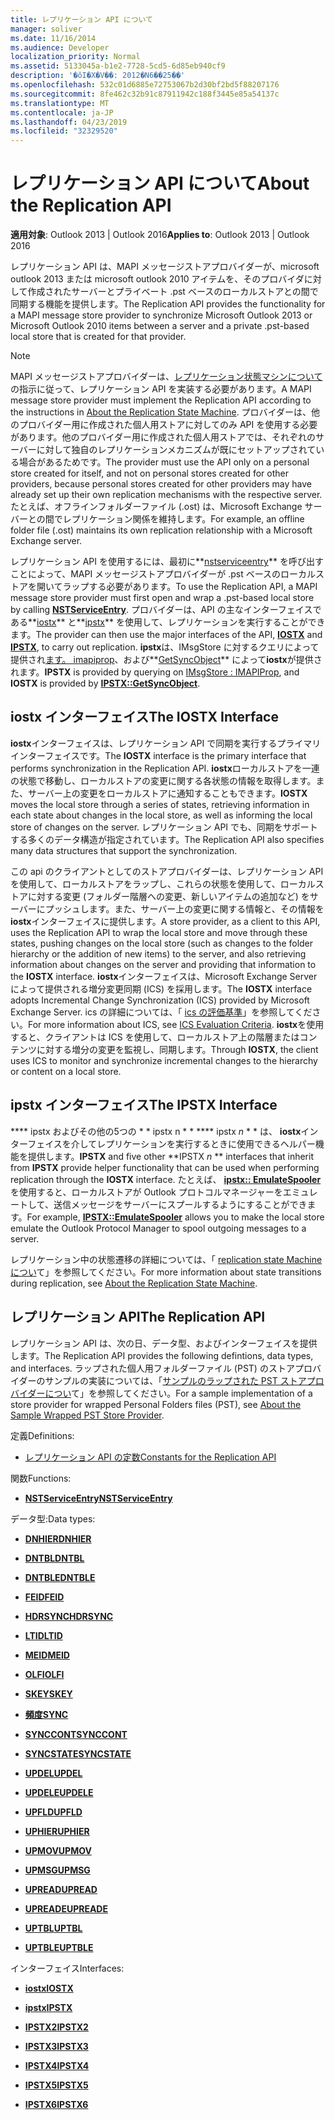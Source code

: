 ```yaml
---
title: レプリケーション API について
manager: soliver
ms.date: 11/16/2014
ms.audience: Developer
localization_priority: Normal
ms.assetid: 5133045a-b1e2-7728-5cd5-6d85eb940cf9
description: '�ŏI�X�V��: 2012�N6��25��'
ms.openlocfilehash: 532c01d6885e72753067b2d30bf2bd5f88207176
ms.sourcegitcommit: 8fe462c32b91c87911942c188f3445e85a54137c
ms.translationtype: MT
ms.contentlocale: ja-JP
ms.lasthandoff: 04/23/2019
ms.locfileid: "32329520"
---
```

# <a name="about-the-replication-api"></a><span data-ttu-id="a3569-103">レプリケーション API について</span><span class="sxs-lookup"><span data-stu-id="a3569-103">About the Replication API</span></span>

  
  
<span data-ttu-id="a3569-104">**適用対象**: Outlook 2013 | Outlook 2016</span><span class="sxs-lookup"><span data-stu-id="a3569-104">**Applies to**: Outlook 2013 | Outlook 2016</span></span> 
  
<span data-ttu-id="a3569-105">レプリケーション API は、MAPI メッセージストアプロバイダーが、microsoft outlook 2013 または microsoft outlook 2010 アイテムを、そのプロバイダに対して作成されたサーバーとプライベート .pst ベースのローカルストアとの間で同期する機能を提供します。</span><span class="sxs-lookup"><span data-stu-id="a3569-105">The Replication API provides the functionality for a MAPI message store provider to synchronize Microsoft Outlook 2013 or Microsoft Outlook 2010 items between a server and a private .pst-based local store that is created for that provider.</span></span> 
  
> [!NOTE]
> <span data-ttu-id="a3569-106">MAPI メッセージストアプロバイダーは、[レプリケーション状態マシンについて](about-the-replication-state-machine.md)の指示に従って、レプリケーション API を実装する必要があります。</span><span class="sxs-lookup"><span data-stu-id="a3569-106">A MAPI message store provider must implement the Replication API according to the instructions in [About the Replication State Machine](about-the-replication-state-machine.md).</span></span> <span data-ttu-id="a3569-107">プロバイダーは、他のプロバイダー用に作成された個人用ストアに対してのみ API を使用する必要があります。他のプロバイダー用に作成された個人用ストアでは、それぞれのサーバーに対して独自のレプリケーションメカニズムが既にセットアップされている場合があるためです。</span><span class="sxs-lookup"><span data-stu-id="a3569-107">The provider must use the API only on a personal store created for itself, and not on personal stores created for other providers, because personal stores created for other providers may have already set up their own replication mechanisms with the respective server.</span></span> <span data-ttu-id="a3569-108">たとえば、オフラインフォルダーファイル (.ost) は、Microsoft Exchange サーバーとの間でレプリケーション関係を維持します。</span><span class="sxs-lookup"><span data-stu-id="a3569-108">For example, an offline folder file (.ost) maintains its own replication relationship with a Microsoft Exchange server.</span></span> 
  
<span data-ttu-id="a3569-109">レプリケーション API を使用するには、最初に**[nstserviceentry](nstserviceentry.md)** を呼び出すことによって、MAPI メッセージストアプロバイダーが .pst ベースのローカルストアを開いてラップする必要があります。</span><span class="sxs-lookup"><span data-stu-id="a3569-109">To use the Replication API, a MAPI message store provider must first open and wrap a .pst-based local store by calling **[NSTServiceEntry](nstserviceentry.md)**.</span></span> <span data-ttu-id="a3569-110">プロバイダーは、API の主なインターフェイスである**[iostx](iostxiunknown.md)** と**[ipstx](ipstxiunknown.md)** を使用して、レプリケーションを実行することができます。</span><span class="sxs-lookup"><span data-stu-id="a3569-110">The provider can then use the major interfaces of the API, **[IOSTX](iostxiunknown.md)** and **[IPSTX](ipstxiunknown.md)**, to carry out replication.</span></span> <span data-ttu-id="a3569-111">**ipstx**は、IMsgStore に対するクエリによって提供され[ます。 imapiprop](imsgstoreimapiprop.md)、および**[GetSyncObject](ipstx-getsyncobject.md)** によって**iostx**が提供されます。</span><span class="sxs-lookup"><span data-stu-id="a3569-111">**IPSTX** is provided by querying on [IMsgStore : IMAPIProp](imsgstoreimapiprop.md), and **IOSTX** is provided by **[IPSTX::GetSyncObject](ipstx-getsyncobject.md)**.</span></span> 
  
## <a name="the-iostx-interface"></a><span data-ttu-id="a3569-112">iostx インターフェイス</span><span class="sxs-lookup"><span data-stu-id="a3569-112">The IOSTX Interface</span></span>

<span data-ttu-id="a3569-113">**iostx**インターフェイスは、レプリケーション API で同期を実行するプライマリインターフェイスです。</span><span class="sxs-lookup"><span data-stu-id="a3569-113">The **IOSTX** interface is the primary interface that performs synchronization in the Replication API.</span></span> <span data-ttu-id="a3569-114">**iostx**ローカルストアを一連の状態で移動し、ローカルストアの変更に関する各状態の情報を取得します。また、サーバー上の変更をローカルストアに通知することもできます。</span><span class="sxs-lookup"><span data-stu-id="a3569-114">**IOSTX** moves the local store through a series of states, retrieving information in each state about changes in the local store, as well as informing the local store of changes on the server.</span></span> <span data-ttu-id="a3569-115">レプリケーション API でも、同期をサポートする多くのデータ構造が指定されています。</span><span class="sxs-lookup"><span data-stu-id="a3569-115">The Replication API also specifies many data structures that support the synchronization.</span></span> 
  
<span data-ttu-id="a3569-116">この api のクライアントとしてのストアプロバイダーは、レプリケーション API を使用して、ローカルストアをラップし、これらの状態を使用して、ローカルストアに対する変更 (フォルダー階層への変更、新しいアイテムの追加など) をサーバーにプッシュします。また、サーバー上の変更に関する情報と、その情報を**iostx**インターフェイスに提供します。</span><span class="sxs-lookup"><span data-stu-id="a3569-116">A store provider, as a client to this API, uses the Replication API to wrap the local store and move through these states, pushing changes on the local store (such as changes to the folder hierarchy or the addition of new items) to the server, and also retrieving information about changes on the server and providing that information to the **IOSTX** interface.</span></span> <span data-ttu-id="a3569-117">**iostx**インターフェイスは、Microsoft Exchange Server によって提供される増分変更同期 (ICS) を採用します。</span><span class="sxs-lookup"><span data-stu-id="a3569-117">The **IOSTX** interface adopts Incremental Change Synchronization (ICS) provided by Microsoft Exchange Server.</span></span> <span data-ttu-id="a3569-118">ics の詳細については、「 [ics の評価基準](https://msdn.microsoft.com/library/aa579252%28EXCHG.80%29.aspx)」を参照してください。</span><span class="sxs-lookup"><span data-stu-id="a3569-118">For more information about ICS, see [ICS Evaluation Criteria](https://msdn.microsoft.com/library/aa579252%28EXCHG.80%29.aspx).</span></span> <span data-ttu-id="a3569-119">**iostx**を使用すると、クライアントは ICS を使用して、ローカルストア上の階層またはコンテンツに対する増分の変更を監視し、同期します。</span><span class="sxs-lookup"><span data-stu-id="a3569-119">Through **IOSTX**, the client uses ICS to monitor and synchronize incremental changes to the hierarchy or content on a local store.</span></span> 
  
## <a name="the-ipstx-interface"></a><span data-ttu-id="a3569-120">ipstx インターフェイス</span><span class="sxs-lookup"><span data-stu-id="a3569-120">The IPSTX Interface</span></span>

 <span data-ttu-id="a3569-121">\*\*\*\* ipstx およびその他の5つの \* \* ipstx n \* \* \*\*\*\* ipstx *n* \* \* は、 **iostx**インターフェイスを介してレプリケーションを実行するときに使用できるヘルパー機能を提供します。</span><span class="sxs-lookup"><span data-stu-id="a3569-121">**IPSTX** and five other \*\*IPSTX *n* \*\* interfaces that inherit from **IPSTX** provide helper functionality that can be used when performing replication through the **IOSTX** interface.</span></span> <span data-ttu-id="a3569-122">たとえば、 **[ipstx:: EmulateSpooler](ipstx-emulatespooler.md)** を使用すると、ローカルストアが Outlook プロトコルマネージャーをエミュレートして、送信メッセージをサーバーにスプールするようにすることができます。</span><span class="sxs-lookup"><span data-stu-id="a3569-122">For example, **[IPSTX::EmulateSpooler](ipstx-emulatespooler.md)** allows you to make the local store emulate the Outlook Protocol Manager to spool outgoing messages to a server.</span></span> 
  
<span data-ttu-id="a3569-123">レプリケーション中の状態遷移の詳細については、「 [replication state Machine につい](about-the-replication-state-machine.md)て」を参照してください。</span><span class="sxs-lookup"><span data-stu-id="a3569-123">For more information about state transitions during replication, see [About the Replication State Machine](about-the-replication-state-machine.md).</span></span>
  
## <a name="the-replication-api"></a><span data-ttu-id="a3569-124">レプリケーション API</span><span class="sxs-lookup"><span data-stu-id="a3569-124">The Replication API</span></span>

<span data-ttu-id="a3569-125">レプリケーション API は、次の日、データ型、およびインターフェイスを提供します。</span><span class="sxs-lookup"><span data-stu-id="a3569-125">The Replication API provides the following defintions, data types, and interfaces.</span></span> <span data-ttu-id="a3569-126">ラップされた個人用フォルダーファイル (PST) のストアプロバイダーのサンプルの実装については、「[サンプルのラップされた PST ストアプロバイダーについ](about-the-sample-wrapped-pst-store-provider.md)て」を参照してください。</span><span class="sxs-lookup"><span data-stu-id="a3569-126">For a sample implementation of a store provider for wrapped Personal Folders files (PST), see [About the Sample Wrapped PST Store Provider](about-the-sample-wrapped-pst-store-provider.md).</span></span>
  
<span data-ttu-id="a3569-127">定義</span><span class="sxs-lookup"><span data-stu-id="a3569-127">Definitions:</span></span>
  
- [<span data-ttu-id="a3569-128">レプリケーション API の定数</span><span class="sxs-lookup"><span data-stu-id="a3569-128">Constants for the Replication API</span></span>](mapi-constants.md)
    
<span data-ttu-id="a3569-129">関数</span><span class="sxs-lookup"><span data-stu-id="a3569-129">Functions:</span></span>
  
- <span data-ttu-id="a3569-130">**[NSTServiceEntry](nstserviceentry.md)**</span><span class="sxs-lookup"><span data-stu-id="a3569-130">**[NSTServiceEntry](nstserviceentry.md)**</span></span>
    
<span data-ttu-id="a3569-131">データ型:</span><span class="sxs-lookup"><span data-stu-id="a3569-131">Data types:</span></span>
  
- <span data-ttu-id="a3569-132">**[DNHIER](dnhier.md)**</span><span class="sxs-lookup"><span data-stu-id="a3569-132">**[DNHIER](dnhier.md)**</span></span>
    
- <span data-ttu-id="a3569-133">**[DNTBL](dntbl.md)**</span><span class="sxs-lookup"><span data-stu-id="a3569-133">**[DNTBL](dntbl.md)**</span></span>
    
- <span data-ttu-id="a3569-134">**[DNTBLE](dntble.md)**</span><span class="sxs-lookup"><span data-stu-id="a3569-134">**[DNTBLE](dntble.md)**</span></span>
    
- <span data-ttu-id="a3569-135">**[FEID](feid.md)**</span><span class="sxs-lookup"><span data-stu-id="a3569-135">**[FEID](feid.md)**</span></span>
    
- <span data-ttu-id="a3569-136">**[HDRSYNC](hdrsync.md)**</span><span class="sxs-lookup"><span data-stu-id="a3569-136">**[HDRSYNC](hdrsync.md)**</span></span>
    
- <span data-ttu-id="a3569-137">**[LTID](ltid.md)**</span><span class="sxs-lookup"><span data-stu-id="a3569-137">**[LTID](ltid.md)**</span></span>
    
- <span data-ttu-id="a3569-138">**[MEID](meid.md)**</span><span class="sxs-lookup"><span data-stu-id="a3569-138">**[MEID](meid.md)**</span></span>
    
- <span data-ttu-id="a3569-139">**[OLFI](olfi.md)**</span><span class="sxs-lookup"><span data-stu-id="a3569-139">**[OLFI](olfi.md)**</span></span>
    
- <span data-ttu-id="a3569-140">**[SKEY](skey.md)**</span><span class="sxs-lookup"><span data-stu-id="a3569-140">**[SKEY](skey.md)**</span></span>
    
- <span data-ttu-id="a3569-141">**[頻度](sync.md)**</span><span class="sxs-lookup"><span data-stu-id="a3569-141">**[SYNC](sync.md)**</span></span>
    
- <span data-ttu-id="a3569-142">**[SYNCCONT](synccont.md)**</span><span class="sxs-lookup"><span data-stu-id="a3569-142">**[SYNCCONT](synccont.md)**</span></span>
    
- <span data-ttu-id="a3569-143">**[SYNCSTATE](syncstate.md)**</span><span class="sxs-lookup"><span data-stu-id="a3569-143">**[SYNCSTATE](syncstate.md)**</span></span>
    
- <span data-ttu-id="a3569-144">**[UPDEL](updel.md)**</span><span class="sxs-lookup"><span data-stu-id="a3569-144">**[UPDEL](updel.md)**</span></span>
    
- <span data-ttu-id="a3569-145">**[UPDELE](updele.md)**</span><span class="sxs-lookup"><span data-stu-id="a3569-145">**[UPDELE](updele.md)**</span></span>
    
- <span data-ttu-id="a3569-146">**[UPFLD](upfld.md)**</span><span class="sxs-lookup"><span data-stu-id="a3569-146">**[UPFLD](upfld.md)**</span></span>
    
- <span data-ttu-id="a3569-147">**[UPHIER](uphier.md)**</span><span class="sxs-lookup"><span data-stu-id="a3569-147">**[UPHIER](uphier.md)**</span></span>
    
- <span data-ttu-id="a3569-148">**[UPMOV](upmov.md)**</span><span class="sxs-lookup"><span data-stu-id="a3569-148">**[UPMOV](upmov.md)**</span></span>
    
- <span data-ttu-id="a3569-149">**[UPMSG](upmsg.md)**</span><span class="sxs-lookup"><span data-stu-id="a3569-149">**[UPMSG](upmsg.md)**</span></span>
    
- <span data-ttu-id="a3569-150">**[UPREAD](upread.md)**</span><span class="sxs-lookup"><span data-stu-id="a3569-150">**[UPREAD](upread.md)**</span></span>
    
- <span data-ttu-id="a3569-151">**[UPREADE](upreade.md)**</span><span class="sxs-lookup"><span data-stu-id="a3569-151">**[UPREADE](upreade.md)**</span></span>
    
- <span data-ttu-id="a3569-152">**[UPTBL](uptbl.md)**</span><span class="sxs-lookup"><span data-stu-id="a3569-152">**[UPTBL](uptbl.md)**</span></span>
    
- <span data-ttu-id="a3569-153">**[UPTBLE](uptble.md)**</span><span class="sxs-lookup"><span data-stu-id="a3569-153">**[UPTBLE](uptble.md)**</span></span>
    
<span data-ttu-id="a3569-154">インターフェイス</span><span class="sxs-lookup"><span data-stu-id="a3569-154">Interfaces:</span></span>
  
- <span data-ttu-id="a3569-155">**[iostx](iostxiunknown.md)**</span><span class="sxs-lookup"><span data-stu-id="a3569-155">**[IOSTX](iostxiunknown.md)**</span></span>
    
- <span data-ttu-id="a3569-156">**[ipstx](ipstxiunknown.md)**</span><span class="sxs-lookup"><span data-stu-id="a3569-156">**[IPSTX](ipstxiunknown.md)**</span></span>
    
- <span data-ttu-id="a3569-157">**[IPSTX2](ipstx2ipstx.md)**</span><span class="sxs-lookup"><span data-stu-id="a3569-157">**[IPSTX2](ipstx2ipstx.md)**</span></span>
    
- <span data-ttu-id="a3569-158">**[IPSTX3](ipstx3ipstx2.md)**</span><span class="sxs-lookup"><span data-stu-id="a3569-158">**[IPSTX3](ipstx3ipstx2.md)**</span></span>
    
- <span data-ttu-id="a3569-159">**[IPSTX4](ipstx4ipstx3.md)**</span><span class="sxs-lookup"><span data-stu-id="a3569-159">**[IPSTX4](ipstx4ipstx3.md)**</span></span>
    
- <span data-ttu-id="a3569-160">**[IPSTX5](ipstx5ipstx4.md)**</span><span class="sxs-lookup"><span data-stu-id="a3569-160">**[IPSTX5](ipstx5ipstx4.md)**</span></span>
    
- <span data-ttu-id="a3569-161">**[IPSTX6](ipstx6ipstx5.md)**</span><span class="sxs-lookup"><span data-stu-id="a3569-161">**[IPSTX6](ipstx6ipstx5.md)**</span></span>
    

